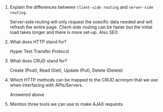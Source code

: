 1.  Explain the differences between `client-side routing` and `server-side routing`.

    Server-side routing will only request the soecific data needed and will refresh the entire page. Client-side routing can
        be faster but the initial load takes longer and there is more set-up. Also SEO

1.  What does HTTP stand for?

    Hyper Text Transfer Protocol

1.  What does CRUD stand for?

    Create (Post), Read (Get), Update (Put), Delete (Delete)

1.  Which HTTP methods can be mapped to the CRUD acronym that we use when interfacing with APIs/Servers.

    Answered above

1.  Mention three tools we can use to make AJAX requests

